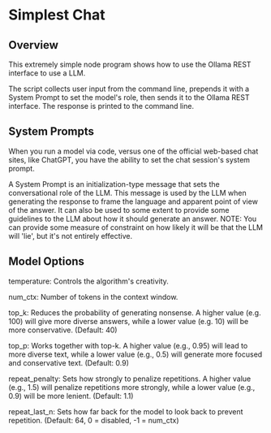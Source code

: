 # Simplest Chat

## Overview
This extremely simple node program shows how to use the Ollama REST interface to use a LLM. 

The script collects user input from the command line, prepends it with a System Prompt to set the model's role, then sends it to the Ollama REST interface. The response is printed to the command line.

## System Prompts
When you run a model via code, versus one of the official web-based chat sites, like ChatGPT, you have the ability to set the chat session's system prompt. 

A System Prompt is an initialization-type message that sets the conversational role of the LLM. This message is used by the LLM when generating the response to frame the language and apparent point of view of the answer. It can also be used to some extent to provide some guidelines to the LLM about how it should generate an answer. NOTE: You can provide some measure of constraint on how likely it will be that the LLM will 'lie', but it's not entirely effective.

## Model Options

temperature: 
Controls the algorithm's creativity.

num_ctx:
Number of tokens in the context window.

top_k: 
Reduces the probability of generating nonsense. A higher value (e.g. 100) will give more diverse answers, while a lower value (e.g. 10) will be more conservative. (Default: 40)

top_p: 
Works together with top-k. A higher value (e.g., 0.95) will lead to more diverse text, while a lower value (e.g., 0.5) will generate more focused and conservative text. (Default: 0.9)	

repeat_penalty:
Sets how strongly to penalize repetitions. A higher value (e.g., 1.5) will penalize repetitions more strongly, while a lower value (e.g., 0.9) will be more lenient. (Default: 1.1)	

repeat_last_n: 
Sets how far back for the model to look back to prevent repetition. (Default: 64, 0 = disabled, -1 = num_ctx)	


